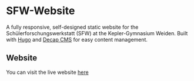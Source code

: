 # SFW-Website

A fully responsive, self-designed static website for the Schülerforschungswerkstatt (SFW) at the Kepler-Gymnasium Weiden. Built with [Hugo](https://gohugo.io/) and [Decap CMS](https://decapcms.org/) for easy content management.

## Website

You can visit the live website [here](https://sfw-website.netlify.app/)
